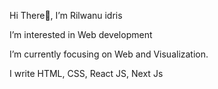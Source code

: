  Hi There👋, I’m Rilwanu idris
  
 I’m interested in Web development
 
 I’m currently focusing on Web and Visualization.

 I write HTML, CSS, React JS, Next Js
